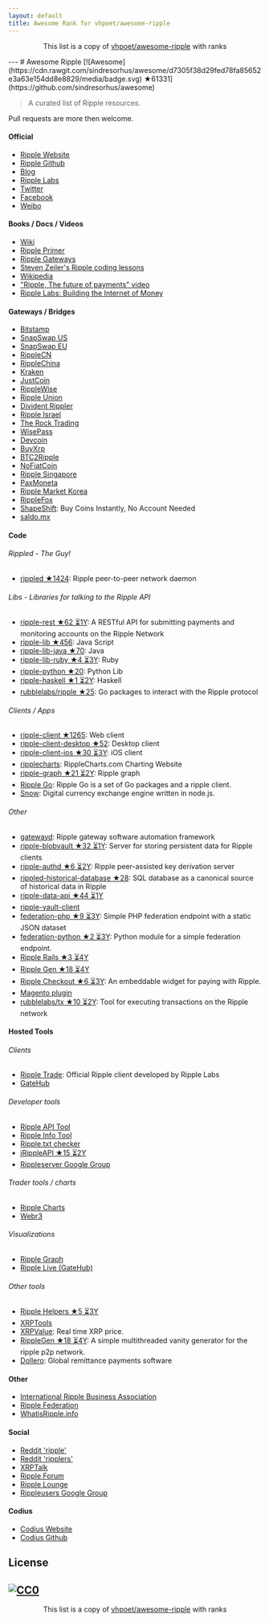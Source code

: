 ```yaml
---
layout: default
title: Awesome Rank for vhpoet/awesome-ripple
---
```


<p align="center">
	This list is a copy of <a href="https://github.com/vhpoet/awesome-ripple">vhpoet/awesome-ripple</a> with ranks
</p>
---
# Awesome Ripple [![Awesome](https://cdn.rawgit.com/sindresorhus/awesome/d7305f38d29fed78fa85652e3a63e154dd8e8829/media/badge.svg) ★61331](https://github.com/sindresorhus/awesome)

> A curated list of Ripple resources.

Pull requests are more then welcome.

#### Official
- [Ripple Website](https://ripple.com/)
- [Ripple Github](https://github.com/ripple/)
- [Blog](https://ripple.com/insights/)
- [Ripple Labs](https://ripple.com)
- [Twitter](https://twitter.com/ripple/)
- [Facebook](https://www.facebook.com/ripplepay/)
- [Weibo](http://www.weibo.com/RippleLabs/)

#### Books / Docs / Videos
- [Wiki](https://ripple.com/wiki/Main_Page)
- [Ripple Primer](https://ripple.com/ripple_primer.pdf)
- [Ripple Gateways](https://ripple.com/ripple-gateways.pdf)
- [Steven Zeiler's Ripple coding lessons](https://www.youtube.com/user/stevenzeiler/videos?flow=grid&view=0)
- [Wikipedia](https://en.wikipedia.org/wiki/Ripple_(payment_protocol))
- ["Ripple, The future of payments" video](https://vimeo.com/73887321)
- [Ripple Labs: Building the Internet of Money](https://www.youtube.com/watch?v=aoixyCNWg5k)

#### Gateways / Bridges
- [Bitstamp](http://www.bitstamp.net/)
- [SnapSwap US](https://snapswap.us/)
- [SnapSwap EU](https://snapswap.eu/)
- [RippleCN](http://www.rebopay.com/)
- [RippleChina](http://www.ripplechina.net/)
- [Kraken](https://www.kraken.com/)
- [JustCoin](https://justcoin.com/)
- [RippleWise](https://www.ripplewise.com/)
- [Ripple Union](https://xagate.com)
- [Divident Rippler](https://www.dividendrippler.com/)
- [Ripple Israel](http://rippleisrael.co.il/)
- [The Rock Trading](https://www.therocktrading.com/)
- [WisePass](https://wisepass.com/)
- [Devcoin](http://ripple.d.evco.in/)
- [BuyXrp](http://buyxrp.net/)
- [BTC2Ripple](https://btc2ripple.com/)
- [NoFiatCoin](http://www.nofiatcoin.com/)
- [Ripple Singapore](https://www.ripplesingapore.com/)
- [PaxMoneta](https://paxmoneta.com)
- [Ripple Market Korea](http://ripple-market.co.kr/)
- [RippleFox](https://ripplefox.com/)
- [ShapeShift](https://shapeshift.io): Buy Coins Instantly, No Account Needed
- [saldo.mx](http://saldo.mx/)

#### Code
###### Rippled - The Guy!
- [rippled ★1424](https://github.com/ripple/rippled): Ripple peer-to-peer network daemon

###### Libs - Libraries for talking to the Ripple API
- [ripple-rest ★62 ⏳1Y](https://github.com/ripple/ripple-rest): A RESTful API for submitting payments and monitoring accounts on the Ripple Network
- [ripple-lib ★456](https://github.com/ripple/ripple-lib): Java Script
- [ripple-lib-java ★70](https://github.com/ripple/ripple-lib-java): Java
- [ripple-lib-ruby ★4 ⏳3Y](https://github.com/kevinejohn/ripple-lib-rpc-ruby): Ruby
- [ripple-python ★20](https://github.com/miracle2k/ripple-python): Python Lib
- [ripple-haskell ★1 ⏳2Y](https://github.com/singpolyma/ripple-haskell): Haskell
- [rubblelabs/ripple ★25](https://github.com/rubblelabs/ripple): Go packages to interact with the Ripple protocol

###### Clients / Apps
- [ripple-client ★1265](https://github.com/ripple/ripple-client): Web client
- [ripple-client-desktop ★52](https://github.com/ripple/ripple-client-desktop): Desktop client
- [ripple-client-ios ★30 ⏳3Y](https://github.com/ripple-unmaintained/ripple-client-ios): iOS client
- [ripplecharts](https://github.com/ripple/ripplecharts/): RippleCharts.com Charting Website
- [ripple-graph ★21 ⏳2Y](https://github.com/ripple-unmaintained/ripple-graph): Ripple graph
- [Ripple Go](https://bitbucket.org/dchapes/ripple/): Ripple Go is a set of Go packages and a ripple client.
- [Snow](https://github.com/justcoin/snow): Digital currency exchange engine written in node.js.

###### Other
- [gatewayd](https://github.com/ripple/gatewayd): Ripple gateway software automation framework
- [ripple-blobvault ★32 ⏳1Y](https://github.com/ripple/ripple-blobvault): Server for storing persistent data for Ripple clients
- [ripple-authd ★6 ⏳2Y](https://github.com/ripple/ripple-authd): Ripple peer-assisted key derivation server
- [rippled-historical-database ★28](https://github.com/ripple/rippled-historical-database): SQL database as a canonical source of historical data in Ripple
- [ripple-data-api ★44 ⏳1Y](https://github.com/ripple/ripple-data-api)
- [ripple-vault-client](ripple-vault-client)
- [federation-php ★9 ⏳3Y](https://github.com/ripple-unmaintained/federation-php): Simple PHP federation endpoint with a static JSON dataset
- [federation-python ★2 ⏳3Y](https://github.com/miracle2k/ripple-federation-python): Python module for a simple federation endpoint.
- [Ripple Rails ★3 ⏳4Y](https://github.com/singpolyma/ripple-rails)
- [Ripple Gen ★18 ⏳4Y](https://github.com/CodeShark/RippleGen)
- [Ripple Checkout ★6 ⏳3Y](https://github.com/emschwartz/ripple-donate-widget): An embeddable widget for paying with Ripple.
- [Magento plugin](http://www.magentocommerce.com/magento-connect/ripple-json-rpc.html)
- [rubblelabs/tx ★10 ⏳2Y](https://github.com/rubblelabs/tx): Tool for executing transactions on the Ripple network

#### Hosted Tools
###### Clients
- [Ripple Trade](https://rippletrade.com/): Official Ripple client developed by Ripple Labs
- [GateHub](https://gatehub.net/)

###### Developer tools
- [Ripple API Tool](https://ripple.com/build/websocket-tool/)
- [Ripple Info Tool](https://ripple.com/build/ripple-info-tool/)
- [Ripple.txt checker](https://ripple.com/tools/txt/)
- [jRippleAPI ★15 ⏳2Y](https://github.com/pmarches/jStellarAPI)
- [Rippleserver Google Group](https://groups.google.com/forum/#!forum/ripple-server/)

###### Trader tools / charts
- [Ripple Charts](https://ripplecharts.com/)
- [Webr3](http://xrp.webr3.org/usd-xrp)

###### Visualizations
- [Ripple Graph](https://www.ripplecharts.com/%23/graph/)
- [Ripple Live (GateHub)](https://gatehub.net/live)

###### Other tools
- [Ripple Helpers ★5 ⏳3Y](https://github.com/vhpoet/ripple-helpers)
- [XRPTools](http://xrptools.com/)
- [XRPValue](http://xrpvalue.com/): Real time XRP price.
- [RippleGen ★18 ⏳4Y](https://github.com/CodeShark/RippleGen): A simple multithreaded vanity generator for the ripple p2p network.
- [Dollero](http://dollero.com/): Global remittance payments software

#### Other
- [International Ripple Business Association](http://www.ripplebusiness.org/)
- [Ripple Federation](http://ripplefederation.org/)
- [WhatisRipple.info](http://whatisripple.info/)

#### Social
- [Reddit 'ripple'](https://www.reddit.com/r/ripple/)
- [Reddit 'ripplers'](https://www.reddit.com/r/ripplers/)
- [XRPTalk](https://xrptalk.org/)
- [Ripple Forum](http://rippleforum.org/)
- [Ripple Lounge](http://www.ripplelounge.com/)
- [Rippleusers Google Group](https://groups.google.com/forum/#!forum/rippleusers)

#### Codius
- [Codius Website](https://codius.org/)
- [Codius Github](https://github.com/codius)

## License

[![CC0](https://i.creativecommons.org/p/zero/1.0/88x31.png)](https://creativecommons.org/publicdomain/zero/1.0/)
---
<p align="center">
	This list is a copy of <a href="https://github.com/vhpoet/awesome-ripple">vhpoet/awesome-ripple</a> with ranks
</p>
